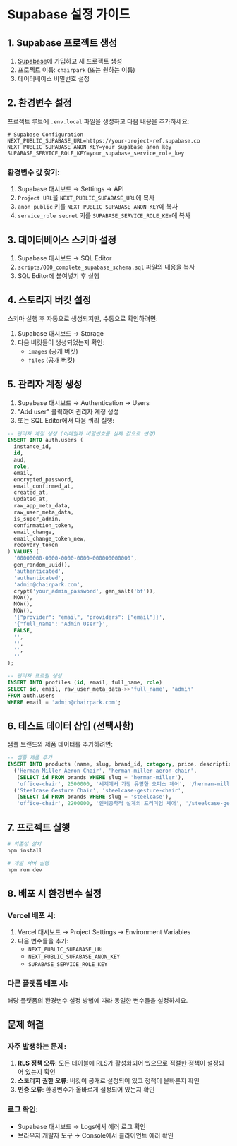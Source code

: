 # Supabase 설정 가이드

## 1. Supabase 프로젝트 생성

1. [Supabase](https://supabase.com)에 가입하고 새 프로젝트 생성
2. 프로젝트 이름: `chairpark` (또는 원하는 이름)
3. 데이터베이스 비밀번호 설정

## 2. 환경변수 설정

프로젝트 루트에 `.env.local` 파일을 생성하고 다음 내용을 추가하세요:

```env
# Supabase Configuration
NEXT_PUBLIC_SUPABASE_URL=https://your-project-ref.supabase.co
NEXT_PUBLIC_SUPABASE_ANON_KEY=your_supabase_anon_key
SUPABASE_SERVICE_ROLE_KEY=your_supabase_service_role_key
```

### 환경변수 값 찾기:

1. Supabase 대시보드 → Settings → API
2. `Project URL`을 `NEXT_PUBLIC_SUPABASE_URL`에 복사
3. `anon public` 키를 `NEXT_PUBLIC_SUPABASE_ANON_KEY`에 복사
4. `service_role secret` 키를 `SUPABASE_SERVICE_ROLE_KEY`에 복사

## 3. 데이터베이스 스키마 설정

1. Supabase 대시보드 → SQL Editor
2. `scripts/000_complete_supabase_schema.sql` 파일의 내용을 복사
3. SQL Editor에 붙여넣기 후 실행

## 4. 스토리지 버킷 설정

스키마 실행 후 자동으로 생성되지만, 수동으로 확인하려면:

1. Supabase 대시보드 → Storage
2. 다음 버킷들이 생성되었는지 확인:
   - `images` (공개 버킷)
   - `files` (공개 버킷)

## 5. 관리자 계정 생성

1. Supabase 대시보드 → Authentication → Users
2. "Add user" 클릭하여 관리자 계정 생성
3. 또는 SQL Editor에서 다음 쿼리 실행:

```sql
-- 관리자 계정 생성 (이메일과 비밀번호를 실제 값으로 변경)
INSERT INTO auth.users (
  instance_id,
  id,
  aud,
  role,
  email,
  encrypted_password,
  email_confirmed_at,
  created_at,
  updated_at,
  raw_app_meta_data,
  raw_user_meta_data,
  is_super_admin,
  confirmation_token,
  email_change,
  email_change_token_new,
  recovery_token
) VALUES (
  '00000000-0000-0000-0000-000000000000',
  gen_random_uuid(),
  'authenticated',
  'authenticated',
  'admin@chairpark.com',
  crypt('your_admin_password', gen_salt('bf')),
  NOW(),
  NOW(),
  NOW(),
  '{"provider": "email", "providers": ["email"]}',
  '{"full_name": "Admin User"}',
  FALSE,
  '',
  '',
  '',
  ''
);

-- 관리자 프로필 생성
INSERT INTO profiles (id, email, full_name, role)
SELECT id, email, raw_user_meta_data->>'full_name', 'admin'
FROM auth.users
WHERE email = 'admin@chairpark.com';
```

## 6. 테스트 데이터 삽입 (선택사항)

샘플 브랜드와 제품 데이터를 추가하려면:

```sql
-- 샘플 제품 추가
INSERT INTO products (name, slug, brand_id, category, price, description, image_url) VALUES
  ('Herman Miller Aeron Chair', 'herman-miller-aeron-chair', 
   (SELECT id FROM brands WHERE slug = 'herman-miller'), 
   'office-chair', 2500000, '세계에서 가장 유명한 오피스 체어', '/herman-miller-aeron.png'),
  ('Steelcase Gesture Chair', 'steelcase-gesture-chair',
   (SELECT id FROM brands WHERE slug = 'steelcase'),
   'office-chair', 2200000, '인체공학적 설계의 프리미엄 체어', '/steelcase-gesture-chair.jpg');
```

## 7. 프로젝트 실행

```bash
# 의존성 설치
npm install

# 개발 서버 실행
npm run dev
```

## 8. 배포 시 환경변수 설정

### Vercel 배포 시:
1. Vercel 대시보드 → Project Settings → Environment Variables
2. 다음 변수들을 추가:
   - `NEXT_PUBLIC_SUPABASE_URL`
   - `NEXT_PUBLIC_SUPABASE_ANON_KEY`
   - `SUPABASE_SERVICE_ROLE_KEY`

### 다른 플랫폼 배포 시:
해당 플랫폼의 환경변수 설정 방법에 따라 동일한 변수들을 설정하세요.

## 문제 해결

### 자주 발생하는 문제:

1. **RLS 정책 오류**: 모든 테이블에 RLS가 활성화되어 있으므로 적절한 정책이 설정되어 있는지 확인
2. **스토리지 권한 오류**: 버킷이 공개로 설정되어 있고 정책이 올바른지 확인
3. **인증 오류**: 환경변수가 올바르게 설정되어 있는지 확인

### 로그 확인:
- Supabase 대시보드 → Logs에서 에러 로그 확인
- 브라우저 개발자 도구 → Console에서 클라이언트 에러 확인
